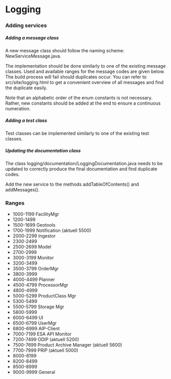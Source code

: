 # Logging

### Adding services

##### Adding a message class
A new message class should follow the naming scheme: NewServiceMessage.java.

The implementation should be done similarly to one of the existing message classes. Used and available ranges for the message codes are given below. The build process will fail should duplicates occur. You can refer to src/site/logging.html to get a convenient overview of all messages and find the duplicate easily.

Note that an alphabetic order of the enum constants is not necessary. Rather, new constants should be added at the end to ensure a continuous numeration.

##### Adding a test class
Test classes can be implemented similarly to one of the existing test classes.


##### Updating the documentation class
The class logging/documentation/LoggingDocumentation.java needs to be updated to correctly produce the final documentation and find duplicate codes.

Add the new service to the methods addTableOfContents() and addMessages().


### Ranges
- 1000-1199	FacilityMgr
- 1200-1499
- 1500-1699	Geotools
- 1700-1999	Notification (aktuell 5500) 
- 2000-2299	Ingestor
- 2300-2499
- 2500-2699	Model
- 2700-2999	
- 3000-3199	Monitor
- 3200-3499
- 3500-3799	OrderMgr
- 3800-3999	 
- 4000-4499	Planner
- 4500-4799	ProcessorMgr
- 4800-4999
- 5000-5299	ProductClass Mgr
- 5300-5499	 
- 5500-5799	Storage Mgr
- 5800-5999	
- 6000-6499	UI
- 6500-6799	UserMgr
- 6800-6999	AIP-Client	
- 7000-7199	ESA API Monitor
- 7200-7499	ODIP (aktuell 5200)	
- 7500-7699	Product Archive Manager (aktuell 5600)	
- 7700-7999	PRIP (aktuell 5000)	
- 8000-8199	
- 8200-8499	
- 8500-8999	
- 9000-9999 General